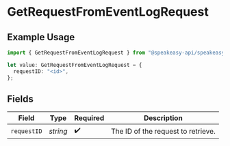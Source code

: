 # GetRequestFromEventLogRequest

## Example Usage

```typescript
import { GetRequestFromEventLogRequest } from "@speakeasy-api/speakeasy-client-sdk-typescript/sdk/models/operations";

let value: GetRequestFromEventLogRequest = {
  requestID: "<id>",
};
```

## Fields

| Field                              | Type                               | Required                           | Description                        |
| ---------------------------------- | ---------------------------------- | ---------------------------------- | ---------------------------------- |
| `requestID`                        | *string*                           | :heavy_check_mark:                 | The ID of the request to retrieve. |